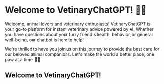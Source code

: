 # Welcome to VetinaryChatGPT! 🐾🐱

Welcome, animal lovers and veterinary enthusiasts! VetinaryChatGPT is your go-to platform for instant veterinary advice powered by AI. Whether you have questions about your furry friend's health, behavior, or general well-being, our chatbot is here to help!

We're thrilled to have you join us on this journey to provide the best care for our beloved animal companions. Let's make the world a better place, one paw at a time! 🐾🌟

## Welcome to VetinaryChatGPT!

